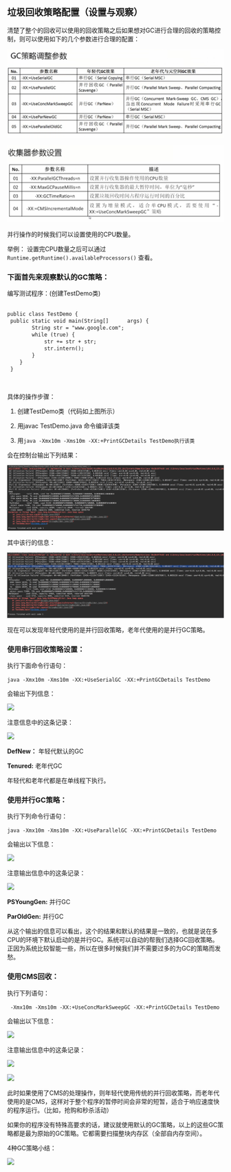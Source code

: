 ## 垃圾回收策略配置（设置与观察）

清楚了整个的回收可以使用的回收策略之后如果想对GC进行合理的回收的策略控制，则可以使用如下的几个参数进行合理的配置：

![](/assets/3441517108757_.pic_hd.jpg)

![](/assets/3491517142381_.pic_hd.jpg)

并行操作的时候我们可以设置使用的CPU数量。

举例： 设置完CPU数量之后可以通过` Runtime.getRuntime().availableProcessors() ` 查看。

### **下面首先来观察默认的GC策略：**

编写测试程序：(创建TestDemo类)

```

public class TestDemo {
 public static void main(String[]      args) {
        String str = "www.google.com";
        while (true) {
            str += str + str;
            str.intern();
        }
    }
 } 
 
 
```

具体的操作步骤：

1. 创建TestDemo类（代码如上图所示）

2. 用javac TestDemo.java 命令编译该类

3. 用``` java -Xmx10m -Xms10m -XX:+PrintGCDetails TestDemo执行该类 ```

会在控制台输出下列结果：

![](/assets/3501517143334_.pic_hd.jpg)

其中该行的信息：

![](/assets/3511517143587_.pic_hd.jpg)

现在可以发现年轻代使用的是并行回收策略，老年代使用的是并行GC策略。

### **使用串行回收策略设置：**

执行下面命令行语句：

``` java -Xmx10m -Xms10m -XX:+UseSerialGC -XX:+PrintGCDetails TestDemo ```

会输出下列信息：

![](/assets/3521517144108_.pic_hd.jpg)

注意信息中的这条记录：

![](/assets/3531517144264_.pic_hd.jpg)

**DefNew：** 年轻代默认的GC

**Tenured:** 老年代GC

年轻代和老年代都是在单线程下执行。

### **使用并行GC策略：**

执行下列命令行语句：

``` java -Xmx10m -Xms10m -XX:+UseParallelGC -XX:+PrintGCDetails TestDemo ```

会输出以下信息：

![](/assets/3541517144539_.pic_hd.jpg)

注意输出信息中的这条记录：

![](/assets/3551517144628_.pic_hd.jpg)

**PSYoungGen:**  并行GC

**ParOldGen:** 并行GC

从这个输出的信息可以看出，这个的结果和默认的结果是一致的，也就是说在多CPU的环境下默认启动的是并行GC。系统可以自动的帮我们选择GC回收策略。正因为系统比较智能一些，所以在很多时候我们并不需要过多的为GC的策略而发愁。

### **使用CMS回收：**

执行下列语句：

``` -Xmx10m -Xms10m -XX:+UseConcMarkSweepGC -XX:+PrintGCDetails TestDemo```

会输出以下信息：

![](/assets/3561517145476_.pic_hd.jpg)

注意输出信息中的这条记录：

![](/assets/3571517147206_.pic_hd.jpg)

![](/assets/3581517147320_.pic_hd.jpg)

此时如果使用了CMS的处理操作，则年轻代使用传统的并行回收策略，而老年代使用的是CMS，这样对于整个程序的暂停时间会非常的短暂，适合于响应速度快的程序运行。（比如，抢购和秒杀活动）

如果你的程序没有特殊高要求的话，建议就使用默认的GC策略，以上的这些GC策略都是最为原始的GC策略。它都需要扫描整块内存区（全部自内存空间）。

4种GC策略小结：

![](/assets/3591517148076_.pic_hd.jpg)

